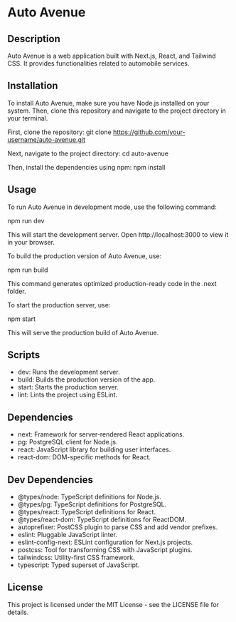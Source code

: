 # Auto Avenue

## Description

Auto Avenue is a web application built with Next.js, React, and Tailwind CSS. It provides functionalities related to automobile services.

## Installation

To install Auto Avenue, make sure you have Node.js installed on your system. Then, clone this repository and navigate to the project directory in your terminal.

First, clone the repository:
git clone https://github.com/your-username/auto-avenue.git

Next, navigate to the project directory:
cd auto-avenue

Then, install the dependencies using npm:
npm install

## Usage

To run Auto Avenue in development mode, use the following command:

npm run dev

This will start the development server. Open http://localhost:3000 to view it in your browser.

To build the production version of Auto Avenue, use:

npm run build

This command generates optimized production-ready code in the .next folder.

To start the production server, use:

npm start

This will serve the production build of Auto Avenue.

## Scripts

- dev: Runs the development server.
- build: Builds the production version of the app.
- start: Starts the production server.
- lint: Lints the project using ESLint.

## Dependencies

- next: Framework for server-rendered React applications.
- pg: PostgreSQL client for Node.js.
- react: JavaScript library for building user interfaces.
- react-dom: DOM-specific methods for React.

## Dev Dependencies

- @types/node: TypeScript definitions for Node.js.
- @types/pg: TypeScript definitions for PostgreSQL.
- @types/react: TypeScript definitions for React.
- @types/react-dom: TypeScript definitions for ReactDOM.
- autoprefixer: PostCSS plugin to parse CSS and add vendor prefixes.
- eslint: Pluggable JavaScript linter.
- eslint-config-next: ESLint configuration for Next.js projects.
- postcss: Tool for transforming CSS with JavaScript plugins.
- tailwindcss: Utility-first CSS framework.
- typescript: Typed superset of JavaScript.

## License

This project is licensed under the MIT License - see the LICENSE file for details.
